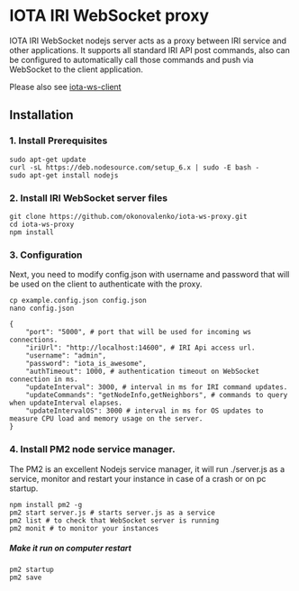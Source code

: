 # IOTA IRI WebSocket proxy

IOTA IRI WebSocket nodejs server acts as a proxy between IRI service and other applications. 
It supports all standard IRI API post commands, also can be configured to automatically call those commands and push via WebSocket to the client application.

Please also see [iota-ws-client](https://github.com/okonovalenko/iota-ws-client)

## Installation

### 1. Install Prerequisites

```
sudo apt-get update
curl -sL https://deb.nodesource.com/setup_6.x | sudo -E bash -
sudo apt-get install nodejs
```

### 2. Install IRI WebSocket server files
```
git clone https://github.com/okonovalenko/iota-ws-proxy.git
cd iota-ws-proxy
npm install
```

### 3. Configuration
Next, you need to modify config.json with username and password that will be used on the client to authenticate with the proxy.
```
cp example.config.json config.json
nano config.json 
```
```
{
    "port": "5000", # port that will be used for incoming ws connections.
    "iriUrl": "http://localhost:14600", # IRI Api access url.
    "username": "admin",
    "password": "iota_is_awesome",
    "authTimeout": 1000, # authentication timeout on WebSocket connection in ms. 
    "updateInterval": 3000, # interval in ms for IRI command updates.
    "updateCommands": "getNodeInfo,getNeighbors", # commands to query when updateInterval elapses.
    "updateIntervalOS": 3000 # interval in ms for OS updates to measure CPU load and memory usage on the server.
}
```

### 4. Install PM2 node service manager.
The PM2 is an excellent Nodejs service manager, it will run ./server.js as a service, monitor and restart your instance in case of a crash or on pc startup.   

```
npm install pm2 -g
pm2 start server.js # starts server.js as a service
pm2 list # to check that WebSocket server is running
pm2 monit # to monitor your instances
```

##### Make it run on computer restart
```
pm2 startup
pm2 save
```